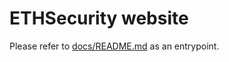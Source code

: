 ETHSecurity website
=========================   

Please refer to [docs/README.md](docs/README.md) as an entrypoint.
